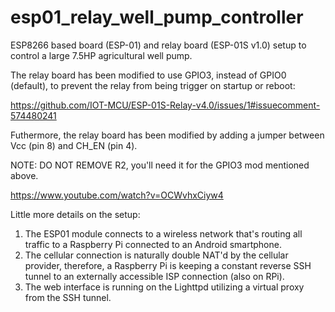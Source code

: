 # esp01_relay_well_pump_controller

ESP8266 based board (ESP-01) and relay board (ESP-01S v1.0) setup to control a large 7.5HP agricultural well pump.

The relay board has been modified to use GPIO3, instead of GPIO0 (default), to prevent the relay from being trigger on startup or reboot:

https://github.com/IOT-MCU/ESP-01S-Relay-v4.0/issues/1#issuecomment-574480241

Futhermore, the relay board has been modified by adding a jumper between Vcc (pin 8) and CH_EN (pin 4).

NOTE: DO NOT REMOVE R2, you'll need it for the GPIO3 mod mentioned above.

https://www.youtube.com/watch?v=OCWvhxCiyw4

Little more details on the setup:

1. The ESP01 module connects to a wireless network that's routing all traffic to a Raspberry Pi connected to an Android smartphone.
2. The cellular connection is naturally double NAT'd by the cellular provider, therefore, a Raspberry Pi is keeping a constant reverse SSH tunnel to an externally accessible ISP connection (also on RPi).
3. The web interface is running on the Lighttpd utilizing a virtual proxy from the SSH tunnel.
